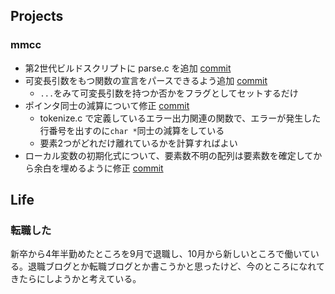 ## Projects

### mmcc

- 第2世代ビルドスクリプトに parse.c を追加 [commit](https://github.com/matsuyoshi30/mmcc/commit/5862bb6ca2f4a44424ec781770828f14565a2e1c)
- 可変長引数をもつ関数の宣言をパースできるよう追加 [commit](https://github.com/matsuyoshi30/mmcc/commit/119da789904098ac049d1428a82c1c4ca73ff642)
  - `...`をみて可変長引数を持つか否かをフラグとしてセットするだけ
- ポインタ同士の減算について修正 [commit](https://github.com/matsuyoshi30/mmcc/commit/5031958f1ee21beb90ef97670908a8fa95427da1)
  - tokenize.c で定義しているエラー出力関連の関数で、エラーが発生した行番号を出すのに`char *`同士の減算をしている
  - 要素2つがどれだけ離れているかを計算すればよい
- ローカル変数の初期化式について、要素数不明の配列は要素数を確定してから余白を埋めるように修正 [commit](https://github.com/matsuyoshi30/mmcc/commit/1eb65094714e7d8a7b95595d1e54674c3de5a310)

## Life

### 転職した

新卒から4年半勤めたところを9月で退職し、10月から新しいところで働いている。退職ブログとか転職ブログとか書こうかと思ったけど、今のところになれてきたらにしようかと考えている。
